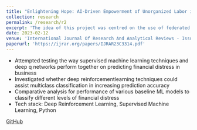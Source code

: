 ```yaml
---
title: "Enlightening Hope: AI-Driven Empowerment of Unorganized Labor in Developing Nations"
collection: research
permalink: /research/r2
excerpt: 'The idea of this project was centred on the use of federated learning and the upholding of data privacy in AI driven systems.'
date: 2023-02-12
venue: 'International Journal Of Research And Analytical Reviews - Issue 3, Volume 10'
paperurl: 'https://ijrar.org/papers/IJRAR23C3314.pdf'
---
```

- Attempted testing the way supervised machine learning techniques and deep q networks
perform together on predicting financial distress in business
- Investigated whether deep reinforcementlearning techniques could assist multiclass classification in increasing prediction accuracy
- Comparative analysis for performance of various baseline ML models to classify different levels of financial distress
- Tech stack: Deep Reinforcement Learning, Supervised Machine Learning, Python

[GitHub](https://github.com/noopur-zambare/Multiclass---Classification-with-DQN)
